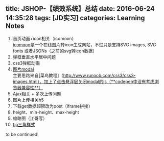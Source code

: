 title: JSHOP-【绩效系统】总结
date: 2016-06-24 14:35:28
tags: [JD实习]
categories: Learning Notes
---
1. 首页动画+icon相关（icomoon）    
[icomoon](https://icomoon.io/)是一个在线图片转icon生成网站，不过只是支持SVG images, SVG fonts 或者JSONs（之前的svg转icon数据）
2. 弹框垂直水平居中问题    
3. css3弹框动画    
4. [图片modal](http://codepen.io/illuSioN4ng/pen/rLvZjG)    
主要思路来自[菜鸟教程]（http://www.runoob.com/css3/css3-images.html），加上了点击悬浮层关闭modal的js（**codepen中没有考虑浏览器兼容性**）
5. Ajax相关 + 多次上传问题
6. 图片上传相关h5
7. 下载get数据超限改为post（iframe拼接）
8. height、min-height、max-height
9. 缩略图（江哥写）
10. [tip三角样式](http://codepen.io/illuSioN4ng/pen/xOjVPQ)

to be continued!